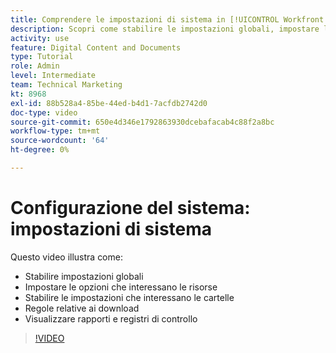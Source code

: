 ```yaml
---
title: Comprendere le impostazioni di sistema in [!UICONTROL Workfront DAM]
description: Scopri come stabilire le impostazioni globali, impostare le opzioni delle risorse, stabilire le impostazioni delle cartelle, eseguire le regole di download e visualizzare i rapporti e i registri di controllo in [!UICONTROL Workfront DAM].
activity: use
feature: Digital Content and Documents
type: Tutorial
role: Admin
level: Intermediate
team: Technical Marketing
kt: 8968
exl-id: 88b528a4-85be-44ed-b4d1-7acfdb2742d0
doc-type: video
source-git-commit: 650e4d346e1792863930dcebafacab4c88f2a8bc
workflow-type: tm+mt
source-wordcount: '64'
ht-degree: 0%

---
```


# Configurazione del sistema: impostazioni di sistema

Questo video illustra come:

* Stabilire impostazioni globali
* Impostare le opzioni che interessano le risorse
* Stabilire le impostazioni che interessano le cartelle
* Regole relative ai download
* Visualizzare rapporti e registri di controllo

>[!VIDEO](https://video.tv.adobe.com/v/335231/?quality=12&learn=on)
